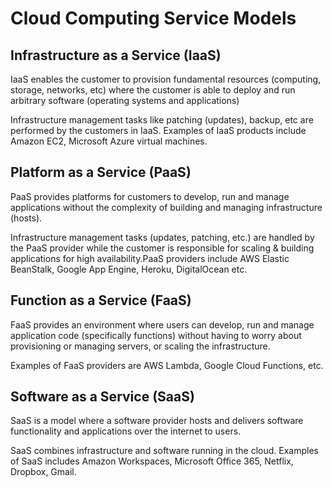 
# Cloud Computing Service Models

## Infrastructure as a Service (IaaS)

IaaS enables the customer to provision fundamental resources (computing, storage, networks, etc) where the customer is able to deploy and run arbitrary software (operating systems and applications)

Infrastructure management tasks like patching (updates), backup, etc are performed by the customers in IaaS. Examples of IaaS products include Amazon EC2, Microsoft Azure virtual machines.

## Platform as a Service (PaaS)

PaaS provides platforms for customers to develop, run and manage applications without the complexity of building and managing infrastructure (hosts).

Infrastructure management tasks (updates, patching, etc.) are handled by the PaaS provider while the customer is responsible for scaling & building applications for high availability.PaaS providers include AWS Elastic BeanStalk, Google App Engine, Heroku, DigitalOcean etc.

## Function as a Service (FaaS)

FaaS provides an environment where users can develop, run and manage application code (specifically functions) without having to worry about provisioning or managing servers, or scaling the infrastructure.

Examples of FaaS providers are AWS Lambda, Google Cloud Functions, etc.

## Software as a Service (SaaS)

SaaS is a model where a software provider hosts and delivers software functionality and applications over the internet to users.

SaaS combines infrastructure and software running in the cloud.  Examples of SaaS includes Amazon Workspaces, Microsoft Office 365, Netflix, Dropbox, Gmail.

